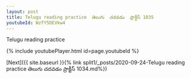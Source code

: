 ```yaml
---
layout: post
title: Telugu reading practice  తెలుగు  చదవడం  ప్రాక్టీస్ 1035
youtubeId: WzfY5DEVkw4
---
```

 
 
Telugu reading practice
 
 
 
 
 


{% include youtubePlayer.html id=page.youtubeId %}
 
[Next]({{ site.baseurl }}{% link  split1/_posts/2020-09-24-Telugu reading practice  తెలుగు  చదవడం  ప్రాక్టీస్ 1034.md%})
 
